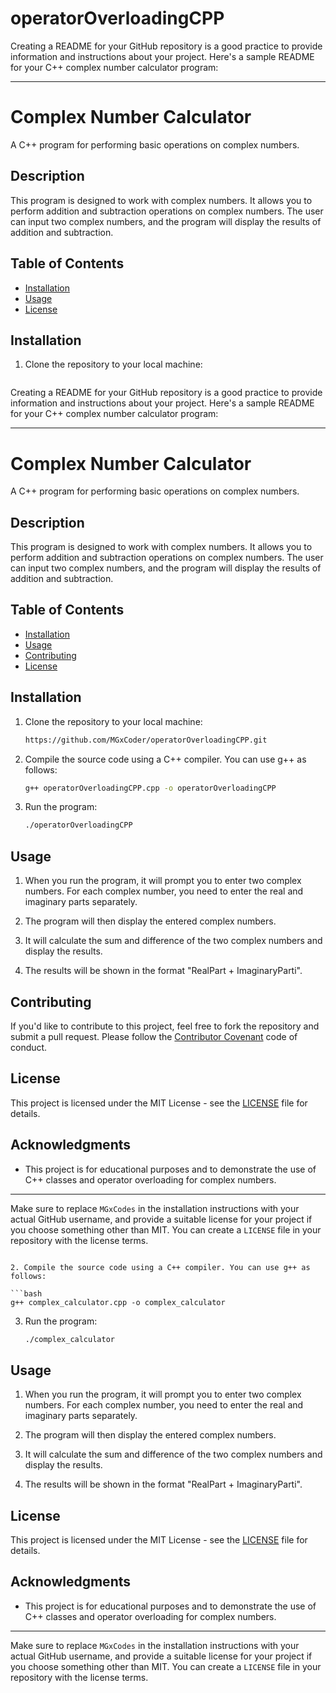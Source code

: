 # operatorOverloadingCPP
Creating a README for your GitHub repository is a good practice to provide information and instructions about your project. Here's a sample README for your C++ complex number calculator program:

---

# Complex Number Calculator

A C++ program for performing basic operations on complex numbers.

## Description

This program is designed to work with complex numbers. It allows you to perform addition and subtraction operations on complex numbers. The user can input two complex numbers, and the program will display the results of addition and subtraction.

## Table of Contents

- [Installation](#installation)
- [Usage](#usage)
- [License](#license)

## Installation

1. Clone the repository to your local machine:

   ```bash
 Creating a README for your GitHub repository is a good practice to provide information and instructions about your project. Here's a sample README for your C++ complex number calculator program:

---

# Complex Number Calculator

A C++ program for performing basic operations on complex numbers.

## Description

This program is designed to work with complex numbers. It allows you to perform addition and subtraction operations on complex numbers. The user can input two complex numbers, and the program will display the results of addition and subtraction.

## Table of Contents

- [Installation](#installation)
- [Usage](#usage)
- [Contributing](#contributing)
- [License](#license)

## Installation

1. Clone the repository to your local machine:

   ```bash
   https://github.com/MGxCoder/operatorOverloadingCPP.git 
   ```

2. Compile the source code using a C++ compiler. You can use g++ as follows:

   ```bash
   g++ operatorOverloadingCPP.cpp -o operatorOverloadingCPP
   ```

3. Run the program:

   ```bash
   ./operatorOverloadingCPP
   ```

## Usage

1. When you run the program, it will prompt you to enter two complex numbers. For each complex number, you need to enter the real and imaginary parts separately.

2. The program will then display the entered complex numbers.

3. It will calculate the sum and difference of the two complex numbers and display the results.

4. The results will be shown in the format "RealPart + ImaginaryParti".

## Contributing

If you'd like to contribute to this project, feel free to fork the repository and submit a pull request. Please follow the [Contributor Covenant](https://www.contributor-covenant.org/version/2/0/code_of_conduct/) code of conduct.

## License

This project is licensed under the MIT License - see the [LICENSE](LICENSE) file for details.

## Acknowledgments

- This project is for educational purposes and to demonstrate the use of C++ classes and operator overloading for complex numbers.

---

Make sure to replace `MGxCodes` in the installation instructions with your actual GitHub username, and provide a suitable license for your project if you choose something other than MIT. You can create a `LICENSE` file in your repository with the license terms.
   ```

2. Compile the source code using a C++ compiler. You can use g++ as follows:

   ```bash
   g++ complex_calculator.cpp -o complex_calculator
   ```

3. Run the program:

   ```bash
   ./complex_calculator
   ```

## Usage

1. When you run the program, it will prompt you to enter two complex numbers. For each complex number, you need to enter the real and imaginary parts separately.

2. The program will then display the entered complex numbers.

3. It will calculate the sum and difference of the two complex numbers and display the results.

4. The results will be shown in the format "RealPart + ImaginaryParti".


## License

This project is licensed under the MIT License - see the [LICENSE](LICENSE) file for details.

## Acknowledgments

- This project is for educational purposes and to demonstrate the use of C++ classes and operator overloading for complex numbers.

---

Make sure to replace `MGxCodes` in the installation instructions with your actual GitHub username, and provide a suitable license for your project if you choose something other than MIT. You can create a `LICENSE` file in your repository with the license terms.
